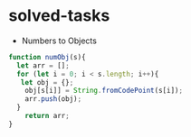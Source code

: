 # solved-tasks

* Numbers to Objects
```javascript
function numObj(s){
  let arr = [];
  for (let i = 0; i < s.length; i++){
   let obj = {};
    obj[s[i]] = String.fromCodePoint(s[i]);
    arr.push(obj);
  }
    return arr;
}

```



